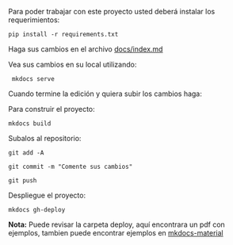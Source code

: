 
Para poder trabajar con este proyecto usted deberá instalar los requerimientos:

    pip install -r requirements.txt

Haga sus cambios en el archivo [docs/index.md](https://github.com/iKonoChat/changelog-ikonochat/blob/main/docs/index.md)

Vea sus cambios en su local utilizando:

     mkdocs serve
Cuando termine la edición y quiera subir los cambios haga:

Para construir el proyecto:

    mkdocs build

Subalos al repositorio:

    git add -A

    git commit -m "Comente sus cambios"

    git push

Despliegue el proyecto:

    mkdocs gh-deploy

**Nota:** Puede revisar la carpeta deploy, aquí encontrara un pdf con ejemplos, tambien puede encontrar ejemplos en [mkdocs-material](https://squidfunk.github.io/mkdocs-material/)

